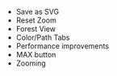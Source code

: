 - Save as SVG
- Reset Zoom
- Forest View
- Color/Path Tabs
- Performance improvements
- MAX button
- Zooming